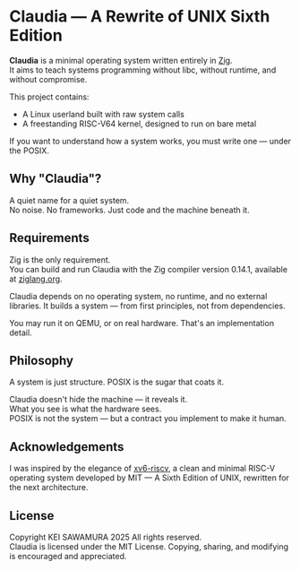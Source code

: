 # Claudia — A Rewrite of UNIX Sixth Edition
**Claudia** is a minimal operating system written entirely in [Zig](https://ziglang.org/).  
It aims to teach systems programming without libc, without runtime, and without compromise.

This project contains:

- A Linux userland built with raw system calls
- A freestanding RISC-V64 kernel, designed to run on bare metal

If you want to understand how a system works, you must write one — under the POSIX.

## Why "Claudia"?
A quiet name for a quiet system.  
No noise. No frameworks. Just code and the machine beneath it.

## Requirements
Zig is the only requirement.  
You can build and run Claudia with the Zig compiler version 0.14.1, available at [ziglang.org](https://ziglang.org/download/).

Claudia depends on no operating system, no runtime, and no external libraries.
It builds a system — from first principles, not from dependencies.

You may run it on QEMU, or on real hardware.
That's an implementation detail.

## Philosophy
A system is just structure. POSIX is the sugar that coats it.

Claudia doesn't hide the machine — it reveals it.  
What you see is what the hardware sees.  
POSIX is not the system — but a contract you implement to make it human.

## Acknowledgements
I was inspired by the elegance of [xv6-riscv](https://pdos.csail.mit.edu/6.1810/2024/xv6.html), a clean and minimal RISC-V operating system developed by MIT — A Sixth Edition of UNIX, rewritten for the next architecture.

## License
Copyright KEI SAWAMURA 2025 All rights reserved.  
Claudia is licensed under the MIT License. Copying, sharing, and modifying is encouraged and appreciated.
